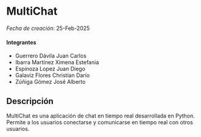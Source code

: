 # MultiChat
*Fecha de creación*: 25-Feb-2025
#### Integrantes
- Guerrero Dávila Juan Carlos
- Ibarra Martínez Ximena Estefania
- Espinoza Lopez Juan Diego
- Galaviz Flores Christian Darío
- Zúñiga Gómez José Alberto
## Descripción
MultiChat es una aplicación de chat en tiempo real desarrollada en Python. 
Permite a los usuarios conectarse y comunicarse en tiempo real con otros usuarios.